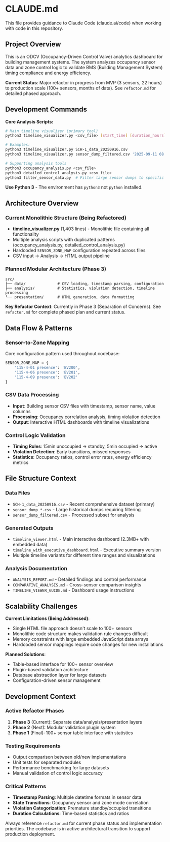 # CLAUDE.md

This file provides guidance to Claude Code (claude.ai/code) when working with code in this repository.

## Project Overview

This is an ODCV (Occupancy-Driven Control Valve) analytics dashboard for building management systems. The system analyzes occupancy sensor data and zone control logic to validate BMS (Building Management System) timing compliance and energy efficiency.

**Current Status**: Major refactor in progress from MVP (3 sensors, 22 hours) to production scale (100+ sensors, months of data). See `refactor.md` for detailed phased approach.

## Development Commands

**Core Analysis Scripts:**
```bash
# Main timeline visualizer (primary tool)
python3 timeline_visualizer.py <csv_file> [start_time] [duration_hours]

# Examples:
python3 timeline_visualizer.py SCH-1_data_20250916.csv
python3 timeline_visualizer.py sensor_dump_filtered.csv '2025-09-11 08:00' 12

# Supporting analysis tools
python3 occupancy_analysis.py <csv_file>
python3 detailed_control_analysis.py <csv_file>
python3 filter_sensor_data.py  # Filter large sensor dumps to specific time ranges
```

**Use Python 3** - The environment has `python3` not `python` installed.

## Architecture Overview

### Current Monolithic Structure (Being Refactored)
- **timeline_visualizer.py** (1,403 lines) - Monolithic file containing all functionality
- Multiple analysis scripts with duplicated patterns (occupancy_analysis.py, detailed_control_analysis.py)
- Hardcoded `SENSOR_ZONE_MAP` configuration repeated across files
- CSV input → Analysis → HTML output pipeline

### Planned Modular Architecture (Phase 3)
```
src/
├── data/              # CSV loading, timestamp parsing, configuration
├── analysis/          # Statistics, violation detection, timeline processing
└── presentation/      # HTML generation, data formatting
```

**Key Refactor Context**: Currently in Phase 3 (Separation of Concerns). See `refactor.md` for complete phased plan and current status.

## Data Flow & Patterns

### Sensor-to-Zone Mapping
Core configuration pattern used throughout codebase:
```python
SENSOR_ZONE_MAP = {
    '115-4-01 presence': 'BV200',
    '115-4-06 presence': 'BV201',
    '115-4-09 presence': 'BV202'
}
```

### CSV Data Processing
- **Input**: Building sensor CSV files with timestamp, sensor name, value columns
- **Processing**: Occupancy correlation analysis, timing violation detection
- **Output**: Interactive HTML dashboards with timeline visualizations

### Control Logic Validation
- **Timing Rules**: 15min unoccupied → standby, 5min occupied → active
- **Violation Detection**: Early transitions, missed responses
- **Statistics**: Occupancy ratios, control error rates, energy efficiency metrics

## File Structure Context

### Data Files
- `SCH-1_data_20250916.csv` - Recent comprehensive dataset (primary)
- `sensor_dump_*.csv` - Large historical dumps requiring filtering
- `sensor_dump_filtered.csv` - Processed subset for analysis

### Generated Outputs
- `timeline_viewer.html` - Main interactive dashboard (2.3MB+ with embedded data)
- `timeline_with_executive_dashboard.html` - Executive summary version
- Multiple timeline variants for different time ranges and visualizations

### Analysis Documentation
- `ANALYSIS_REPORT.md` - Detailed findings and control performance
- `COMPARATIVE_ANALYSIS.md` - Cross-sensor comparison insights
- `TIMELINE_VIEWER_GUIDE.md` - Dashboard usage instructions

## Scalability Challenges

**Current Limitations (Being Addressed)**:
- Single HTML file approach doesn't scale to 100+ sensors
- Monolithic code structure makes validation rule changes difficult
- Memory constraints with large embedded JavaScript data arrays
- Hardcoded sensor mappings require code changes for new installations

**Planned Solutions**:
- Table-based interface for 100+ sensor overview
- Plugin-based validation architecture
- Database abstraction layer for large datasets
- Configuration-driven sensor management

## Development Context

### Active Refactor Phases
1. **Phase 3** (Current): Separate data/analysis/presentation layers
2. **Phase 2** (Next): Modular validation plugin system
3. **Phase 1** (Final): 100+ sensor table interface with statistics

### Testing Requirements
- Output comparison between old/new implementations
- Unit tests for separated modules
- Performance benchmarking for large datasets
- Manual validation of control logic accuracy

### Critical Patterns
- **Timestamp Parsing**: Multiple datetime formats in sensor data
- **State Transitions**: Occupancy sensor and zone mode correlation
- **Violation Categorization**: Premature standby/occupied transitions
- **Duration Calculations**: Time-based statistics and ratios

Always reference `refactor.md` for current phase status and implementation priorities. The codebase is in active architectural transition to support production deployment.